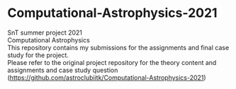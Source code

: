 # Computational-Astrophysics-2021
SnT summer project 2021 <br>
Computational Astrophysics <br>
This repository contains my submissions for the assignments and final case study for the project. <br>
Please refer to the original project repository for the theory content and assignments and case study question
(https://github.com/astroclubiitk/Computational-Astrophysics-2021)
